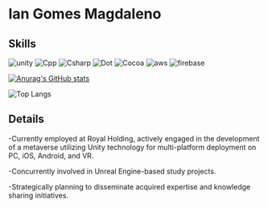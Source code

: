 # Ian Gomes Magdaleno

## Skills
![unity](https://img.shields.io/badge/Unity-100000?style=for-the-badge&logo=unity&logoColor=white)
![Cpp](https://img.shields.io/badge/C%2B%2B-00599C?style=for-the-badge&logo=c%2B%2B&logoColor=white)
![Csharp](https://img.shields.io/badge/C%23-239120?style=for-the-badge&logo=c-sharp&logoColor=white)
![Dot](https://img.shields.io/badge/.NET-512BD4?style=for-the-badge&logo=dotnet&logoColor=white)
![Cocoa](https://img.shields.io/badge/cocoapods-FA2A02?style=for-the-badge&logo=cocoapods&logoColor=white)
![aws](https://img.shields.io/badge/Amazon_AWS-FF9900?style=for-the-badge&logo=amazonaws&logoColor=white)
![firebase](https://img.shields.io/badge/firebase-ffca28?style=for-the-badge&logo=firebase&logoColor=black)

[![Anurag's GitHub stats](https://github-readme-stats.vercel.app/api?username=ianmagdaleno&count_private=true&show_icons=true&theme=onedark)](https://github.com/anuraghazra/github-readme-stats)

![Top Langs](https://github-readme-stats.vercel.app/api/top-langs/?username=ianmagdaleno&hide_progress=true&theme=onedark)

## Details
-Currently employed at Royal Holding, actively engaged in the development of a metaverse utilizing Unity technology for multi-platform deployment on PC, iOS, Android, and VR.

-Concurrently involved in Unreal Engine-based study projects.

-Strategically planning to disseminate acquired expertise and knowledge sharing initiatives.
